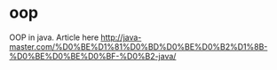 # oop
OOP in java. 
Article here http://java-master.com/%D0%BE%D1%81%D0%BD%D0%BE%D0%B2%D1%8B-%D0%BE%D0%BE%D0%BF-%D0%B2-java/
